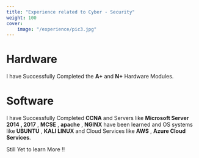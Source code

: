 ```yaml
---
title: "Experience related to Cyber - Security"
weight: 100
cover: 
    image: "/experience/pic3.jpg"
---
```

# Hardware

I have Successfully Completed the **A+** and **N+** Hardware Modules.

# Software

I have Successfully Completed **CCNA** and Servers like **Microsoft Server 2014 , 2017** , **MCSE** , **apache** , **NGINX** have been learned and OS systems like **UBUNTU** , **KALI LINUX** and Cloud Services like **AWS** , **Azure Cloud Services**.

Still Yet to learn More !!
